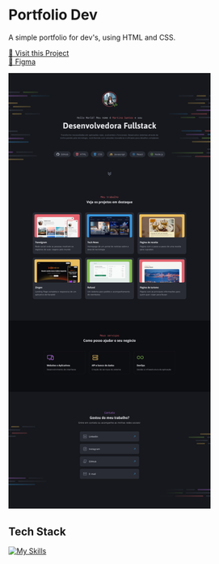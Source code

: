 # Portfolio Dev

A simple portfolio for dev's, using HTML and CSS.

<p align="left">
     <a href="https://dev-portfolio-challenge-kts.netlify.app/">📱 Visit this Project</a><br>
     <a href="https://www.figma.com/design/vSlyElvCfEn0d9XwYfsxPR/Portfolio-Dev-(Community)?node-id=2148-1651&t=h0W7z7Y3ioP7QlGq-0">🎨 Figma</a>
</p>

<p align="left">
    <img src="./.github/images/Preview.png" width="400px">
</p>

## Tech Stack

[![My Skills](https://skillicons.dev/icons?i=html,css)](https://skillicons.dev)